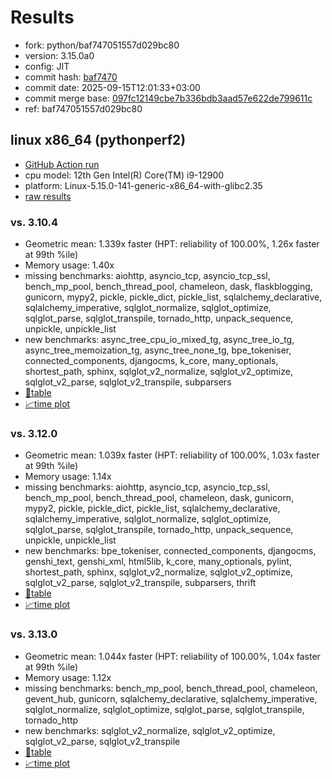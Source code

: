 # Results

- fork: python/baf747051557d029bc80
- version: 3.15.0a0
- config: JIT
- commit hash: [baf7470](https://github.com/python/cpython/commit/baf7470)
- commit date: 2025-09-15T12:01:33+03:00
- commit merge base: [097fc12149cbe7b336bdb3aad57e622de799611c](https://github.com/python/cpython/commit/097fc12149cbe7b336bdb3aad57e622de799611c)
- ref: baf747051557d029bc80

## linux x86_64 (pythonperf2)

- [GitHub Action run](https://github.com/faster-cpython/benchmarking/actions/runs/17738836342)
- cpu model: 12th Gen Intel(R) Core(TM) i9-12900
- platform: Linux-5.15.0-141-generic-x86_64-with-glibc2.35
- [raw results](bm-20250915-pythonperf2-x86_64-python-baf747051557d029bc80-3.15.0a0-baf7470.json)

### vs. 3.10.4

- Geometric mean: 1.339x faster (HPT: reliability of 100.00%, 1.26x faster at 99th %ile)
- Memory usage: 1.40x
- missing benchmarks: aiohttp, asyncio_tcp, asyncio_tcp_ssl, bench_mp_pool, bench_thread_pool, chameleon, dask, flaskblogging, gunicorn, mypy2, pickle, pickle_dict, pickle_list, sqlalchemy_declarative, sqlalchemy_imperative, sqlglot_normalize, sqlglot_optimize, sqlglot_parse, sqlglot_transpile, tornado_http, unpack_sequence, unpickle, unpickle_list
- new benchmarks: async_tree_cpu_io_mixed_tg, async_tree_io_tg, async_tree_memoization_tg, async_tree_none_tg, bpe_tokeniser, connected_components, djangocms, k_core, many_optionals, shortest_path, sphinx, sqlglot_v2_normalize, sqlglot_v2_optimize, sqlglot_v2_parse, sqlglot_v2_transpile, subparsers
- [📄table](bm-20250915-pythonperf2-x86_64-python-baf747051557d029bc80-3.15.0a0-baf7470-vs-3.10.4.md)
- [📈time plot](bm-20250915-pythonperf2-x86_64-python-baf747051557d029bc80-3.15.0a0-baf7470-vs-3.10.4.svg)

### vs. 3.12.0

- Geometric mean: 1.039x faster (HPT: reliability of 100.00%, 1.03x faster at 99th %ile)
- Memory usage: 1.14x
- missing benchmarks: aiohttp, asyncio_tcp, asyncio_tcp_ssl, bench_mp_pool, bench_thread_pool, chameleon, dask, gunicorn, mypy2, pickle, pickle_dict, pickle_list, sqlalchemy_declarative, sqlalchemy_imperative, sqlglot_normalize, sqlglot_optimize, sqlglot_parse, sqlglot_transpile, tornado_http, unpack_sequence, unpickle, unpickle_list
- new benchmarks: bpe_tokeniser, connected_components, djangocms, genshi_text, genshi_xml, html5lib, k_core, many_optionals, pylint, shortest_path, sphinx, sqlglot_v2_normalize, sqlglot_v2_optimize, sqlglot_v2_parse, sqlglot_v2_transpile, subparsers, thrift
- [📄table](bm-20250915-pythonperf2-x86_64-python-baf747051557d029bc80-3.15.0a0-baf7470-vs-3.12.0.md)
- [📈time plot](bm-20250915-pythonperf2-x86_64-python-baf747051557d029bc80-3.15.0a0-baf7470-vs-3.12.0.svg)

### vs. 3.13.0

- Geometric mean: 1.044x faster (HPT: reliability of 100.00%, 1.04x faster at 99th %ile)
- Memory usage: 1.12x
- missing benchmarks: bench_mp_pool, bench_thread_pool, chameleon, gevent_hub, gunicorn, sqlalchemy_declarative, sqlalchemy_imperative, sqlglot_normalize, sqlglot_optimize, sqlglot_parse, sqlglot_transpile, tornado_http
- new benchmarks: sqlglot_v2_normalize, sqlglot_v2_optimize, sqlglot_v2_parse, sqlglot_v2_transpile
- [📄table](bm-20250915-pythonperf2-x86_64-python-baf747051557d029bc80-3.15.0a0-baf7470-vs-3.13.0.md)
- [📈time plot](bm-20250915-pythonperf2-x86_64-python-baf747051557d029bc80-3.15.0a0-baf7470-vs-3.13.0.svg)

